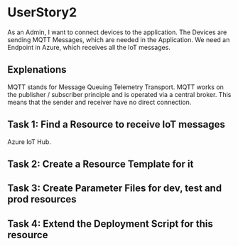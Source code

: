 # UserStory2

As an Admin, I want to connect devices to the application. The Devices are sending MQTT Messages, which are needed in the Application.
We need an Endpoint in Azure, which receives all the IoT messages.

## Explenations

MQTT stands for Message Queuing Telemetry Transport. MQTT works on the publisher / subscriber principle and is operated via a central broker. This means that the sender and receiver have no direct connection.

## Task 1: Find a Resource to receive IoT messages

Azure IoT Hub.

## Task 2: Create a Resource Template for it

## Task 3: Create Parameter Files for dev, test and prod resources

## Task 4: Extend the Deployment Script for this resource
